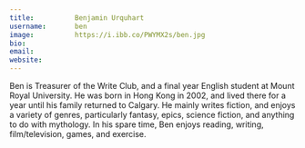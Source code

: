 ```yaml
---
title:          Benjamin Urquhart
username:       ben
image:          https://i.ibb.co/PWYMX2s/ben.jpg
bio:            
email:          
website:        
---
```


Ben is Treasurer of the Write Club, and a final year English student at Mount Royal University. He was born in Hong Kong in 2002, and lived there for a year until his family returned to Calgary. He mainly writes fiction, and enjoys a variety of genres, particularly fantasy, epics, science fiction, and anything to do with mythology. In his spare time, Ben enjoys reading, writing, film/television, games, and exercise.
